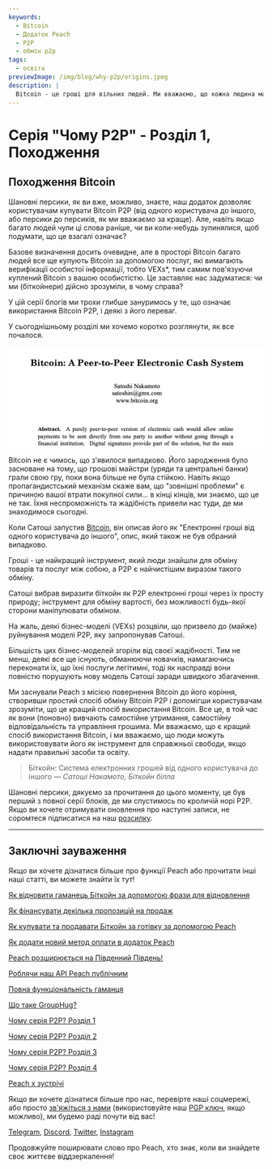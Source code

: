 ```yaml
---
keywords:
  - Bitcoin
  - Додаток Peach
  - P2P
  - обмін p2p
tags:
  - освіта
previewImage: /img/blog/why-p2p/origins.jpeg
description: |
  Bitcoin - це гроші для вільних людей. Ми вважаємо, що кожна людина має право вибирати, якими грошима користуватися для зберігання свого багатства, результату своєї праці, свого часу та енергії. Місія Peach - внести свій внесок у поширення Bitcoin серед людей.
---
```


# Серія "Чому P2P" - Розділ 1, Походження

## Походження Bitcoin

Шановні персики, як ви вже, можливо, знаєте, наш додаток дозволяє користувачам купувати Bitcoin P2P (від одного користувача до іншого, або персики до персиків, як ми вважаємо за краще). Але, навіть якщо багато людей чули ці слова раніше, чи ви коли-небудь зупинялися, щоб подумати, що це взагалі означає?

Базове визначення досить очевидне, але в просторі Bitcoin багато людей все ще купують Bitcoin за допомогою послуг, які вимагають верифікації особистої інформації, тобто VEXs\*, тим самим пов'язуючи куплений Bitcoin з вашою особистістю. Це заставляє нас задуматися: чи ми (біткойнери) дійсно зрозуміли, в чому справа?

У цій серії блогів ми трохи глибше зануримось у те, що означає використання Bitcoin P2P, і деякі з його переваг.

У сьогоднішньому розділі ми хочемо коротко розглянути, як все почалося.

![біткойн білла](/img/blog/why-p2p/whitepaper-intro.png)

Bitcoin не є чимось, що з'явилося випадково. Його зародження було засноване на тому, що грошові майстри (уряди та центральні банки) грали свою гру, поки вона більше не була стійкою. Навіть якщо пропагандистський механізм скаже вам, що "зовнішні проблеми" є причиною вашої втрати покупної сили... в кінці кінців, ми знаємо, що це не так. Їхня неспроможність та жадібність привели нас туди, де ми знаходимося сьогодні.

Коли Сатоші запустив [Bitcoin](https://peachbitcoin.com/bitcoin.pdf), він описав його як "Електронні гроші від одного користувача до іншого", опис, який також не був обраний випадково.

Гроші - це найкращий інструмент, який люди знайшли для обміну товарів та послуг між собою, а P2P є найчистішим виразом такого обміну.

Сатоші вибрав виразити біткойн як P2P електронні гроші через їх просту природу; інструмент для обміну вартості, без можливості будь-якої сторони маніпулювати обміном.

На жаль, деякі бізнес-моделі (VEXs) розцвіли, що призвело до (майже) руйнування моделі P2P, яку запропонував Сатоші.

Більшість цих бізнес-моделей згоріли від своєї жадібності. Тим не менш, деякі все ще існують, обманюючи новачків, намагаючись переконати їх, що їхні послуги легітимні, тоді як насправді вони повністю порушують нову модель Сатоші заради швидкого збагачення.

Ми заснували Peach з місією повернення Bitcoin до його коріння, створивши простий спосіб обміну Bitcoin P2P і допомігши користувачам зрозуміти, що це кращий спосіб використання Bitcoin. Все це, в той час як вони (поновно) вивчають самостійне утримання, самостійну відповідальність та управління грошима. Ми вважаємо, що є кращий спосіб використання Bitcoin, і ми вважаємо, що люди можуть використовувати його як інструмент для справжньої свободи, якщо надати правильні засоби та освіту.

> Біткойн: Система електронних грошей від одного користувача до іншого
> <cite>— Сатоші Накамото, Біткойн білла</cite>

Шановні персики, дякуємо за прочитання до цього моменту, це був перший з повної серії блоків, де ми спустимось по кроличій норі P2P. Якщо ви хочете отримувати оновлення про наступні записи, не соромтеся підписатися на наш [розсилку](https://peachbitcoin.com).

---

## Заключні зауваження

Якщо ви хочете дізнатися більше про функції Peach або прочитати інші наші статті, ви можете знайти їх тут!

[Як відновити гаманець Біткойн за допомогою фрази для відновлення](https://peachbitcoin.com/uk/blog/how-to-restore-peach-wallet/)

[Як фінансувати декілька пропозицій на продаж](https://peachbitcoin.com/uk/blog/funding-multiple-sell-offers/)

[Як купувати та продавати Біткойн за готівку за допомогою Peach](https://peachbitcoin.com/uk/blog/how-to-buy-and-sell-bitcoin-with-cash-using-peach/)

[Як додати новий метод оплати в додаток Peach](https://peachbitcoin.com/uk/blog/how-to-add-a-payment-method/)

[Peach розширюється на Південний Південь!](https://peachbitcoin.com/uk/blog/peach-expands-to-the-global-south/)

[Роблячи наш API Peach публічним](https://peachbitcoin.com/uk/blog/making-our-peach-api-public/)

[Повна функціональність гаманця](https://peachbitcoin.com/uk/blog/full-wallet-functionality/)

[Що таке GroupHug?](https://peachbitcoin.com/uk/blog/group-hug/)

[Чому серія P2P? Розділ 1](https://peachbitcoin.com/uk/blog/why-p2p-chapter-1/)

[Чому серія P2P? Розділ 2](https://peachbitcoin.com/uk/blog/why-p2p-chapter-2/)

[Чому серія P2P? Розділ 3](https://peachbitcoin.com/uk/blog/why-p2p-chapter-3-circular-economies/)

[Чому серія P2P? Розділ 4](https://peachbitcoin.com/uk/blog/why-p2p-chapter-4-chains-of-trust/)

[Peach x зустрічі](https://peachbitcoin.com/uk/blog/peach-for-meetups/)

Якщо ви хочете дізнатися більше про нас, перевірте наші соцмережі, або просто [зв'яжіться з нами](mailto:hello@peachbitcoin.com) (використовуйте наш [PGP ключ](https://keys.openpgp.org/vks/v1/by-fingerprint/48339A19645E2E53488E0E5479E1B270FACD1BD2), якщо можливо), ми будемо раді почути від вас!

[Telegram](https://t.me/+GkOW1J-ixBBkZWRk), [Discord](https://discord.gg/ypeHz3SW54), [Twitter](https://twitter.com/peachbitcoin), [Instagram](https://instagram.com/peachbitcoin)

Продовжуйте поширювати слово про Peach, хто знає, коли ви знайдете своє життєве віддзеркалення!

